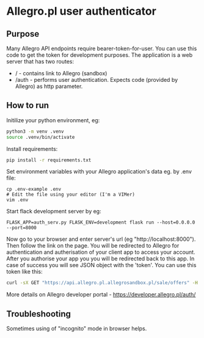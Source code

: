 # Allegro.pl user authenticator

## Purpose

Many Allegro API endpoints require bearer-token-for-user.
You can use this code to get the token for development purposes.
The application is a web server that has two routes:
* / - contains link to Allegro (sandbox)
* /auth - performs user authentication. Expects code (provided by Allegro) as http parameter.

## How to run

Initilize your python environment, eg:
```bash
python3 -m venv .venv
source .venv/bin/activate
```
Install requirements:
```bash
pip install -r requirements.txt
```
Set environment variables with your Allegro application's data eg. by .env file:
```
cp .env-example .env
# Edit the file using your editor (I'm a VIMer)
vim .env
```

Start flack development server by eg:
```
FLASK_APP=auth_serv.py FLASK_ENV=development flask run --host=0.0.0.0 --port=8000
```

Now go to your browser and enter server's url (eg "http://localhost:8000"). Then follow the link on the page.
You will be redirected to Allegro for authentication and autherisation of your client app to access your account.
After you authorise your app you you will be redirected back to this app. In case of success you will see JSON object with the 'token'.
You can use this token like this:
```bash
curl -sX GET "https://api.allegro.pl.allegrosandbox.pl/sale/offers" -H "authorization: Bearer <the token goes here>" -H 'accept: application/vnd.allegro.public.v1+json' 
```
More details on Allegro developer portal - https://developer.allegro.pl/auth/

## Troubleshooting
Sometimes using of "incognito" mode in browser helps.